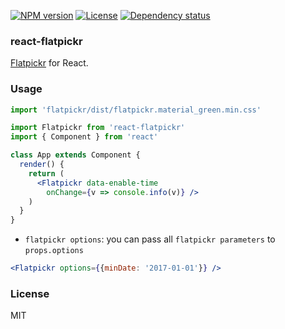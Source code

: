 
[![NPM version][npm-img]][npm-url]
[![License][license-img]][license-url]
[![Dependency status][david-img]][david-url]

### react-flatpickr

[Flatpickr](https://github.com/chmln/flatpickr) for React.

### Usage

```jsx
import 'flatpickr/dist/flatpickr.material_green.min.css'

import Flatpickr from 'react-flatpickr'
import { Component } from 'react'

class App extends Component {
  render() {
    return (
      <Flatpickr data-enable-time
        onChange={v => console.info(v)} />
    )
  }
}
```

* `flatpickr options`: you can pass all `flatpickr parameters` to `props.options`

```jsx
<Flatpickr options={{minDate: '2017-01-01'}} />
```

### License
MIT

[npm-img]: https://img.shields.io/npm/v/react-flatpickr.svg?style=flat-square
[npm-url]: https://npmjs.org/package/react-flatpickr
[travis-img]: https://img.shields.io/travis/coderhaoxin/react-flatpickr.svg?style=flat-square
[travis-url]: https://travis-ci.org/coderhaoxin/react-flatpickr
[codecov-img]: https://img.shields.io/codecov/c/github/coderhaoxin/react-flatpickr.svg?style=flat-square
[codecov-url]: https://codecov.io/github/coderhaoxin/react-flatpickr?branch=master
[license-img]: https://img.shields.io/badge/license-MIT-green.svg?style=flat-square
[license-url]: http://opensource.org/licenses/MIT
[david-img]: https://img.shields.io/david/coderhaoxin/react-flatpickr.svg?style=flat-square
[david-url]: https://david-dm.org/coderhaoxin/react-flatpickr

